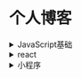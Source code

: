 # 个人博客

<details>
<summary>JavaScript基础</summary>

- [跨域详解及其常见的解决方式](https://github.com/yangrenmu/blog/issues/1)
- [JavaScript 中的 this](https://github.com/yangrenmu/blog/issues/2)
- [JavaScript 中的原型和原型链](https://github.com/yangrenmu/blog/issues/3)
- [JavaScript 中的作用域和闭包](https://github.com/yangrenmu/blog/issues/4)
- [JavaScript 中 new 的用处及其实现](https://github.com/yangrenmu/blog/issues/5)
- [JavaScript 中 call、apply、bind 的简单实现](https://github.com/yangrenmu/blog/issues/6)
- [JavaScript 的运行机制](https://github.com/yangrenmu/blog/issues/12)

</details>
<details>
<summary>react</summary>

- [实现一个 react 系列一：JSX 和虚拟 DOM](https://github.com/yangrenmu/blog/issues/9)

- [实现一个 react 系列二：渲染组件](https://github.com/yangrenmu/blog/issues/10)

- [实现一个 react 系列三：生命周期](https://github.com/yangrenmu/blog/issues/11)

</details>

<details>
<summary>小程序</summary>

- [小程序之蓝牙的使用](https://github.com/yangrenmu/blog/issues/7)
- [小程序中，iOS 设备获取蓝牙设备的 Mac 地址](https://github.com/yangrenmu/blog/issues/8)
  </details>
